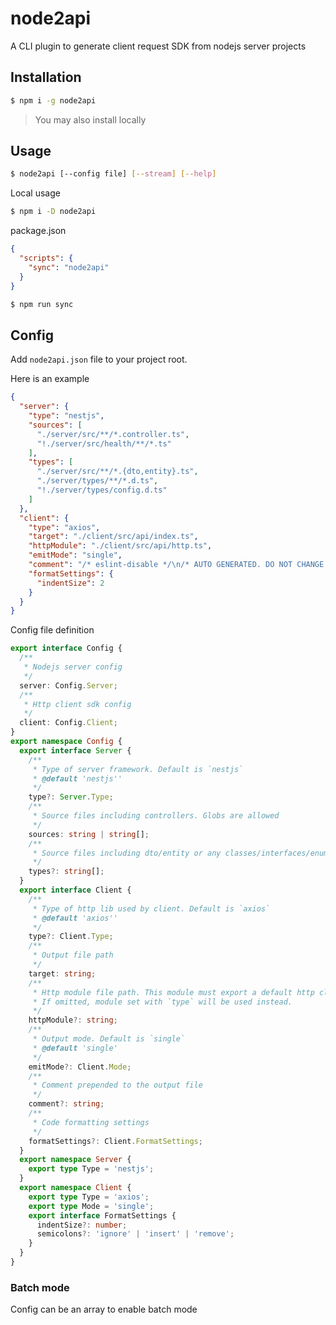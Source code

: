 # node2api

A CLI plugin to generate client request SDK from nodejs server projects

## Installation

```bash
$ npm i -g node2api
```

> You may also install locally

## Usage

```bash
$ node2api [--config file] [--stream] [--help]
```

Local usage

```bash
$ npm i -D node2api
```

package.json

```json
{
  "scripts": {
    "sync": "node2api"
  }
}
```

```bash
$ npm run sync
```

## Config

Add `node2api.json` file to your project root.

Here is an example

```json
{
  "server": {
    "type": "nestjs",
    "sources": [
      "./server/src/**/*.controller.ts",
      "!./server/src/health/**/*.ts"
    ],
    "types": [
      "./server/src/**/*.{dto,entity}.ts",
      "./server/types/**/*.d.ts",
      "!./server/types/config.d.ts"
    ]
  },
  "client": {
    "type": "axios",
    "target": "./client/src/api/index.ts",
    "httpModule": "./client/src/api/http.ts",
    "emitMode": "single",
    "comment": "/* eslint-disable */\n/* AUTO GENERATED. DO NOT CHANGE */",
    "formatSettings": {
      "indentSize": 2
    }
  }
}
```

Config file definition

```typescript
export interface Config {
  /**
   * Nodejs server config
   */
  server: Config.Server;
  /**
   * Http client sdk config
   */
  client: Config.Client;
}
export namespace Config {
  export interface Server {
    /**
     * Type of server framework. Default is `nestjs`
     * @default 'nestjs''
     */
    type?: Server.Type;
    /**
     * Source files including controllers. Globs are allowed
     */
    sources: string | string[];
    /**
     * Source files including dto/entity or any classes/interfaces/enums used by client
     */
    types?: string[];
  }
  export interface Client {
    /**
     * Type of http lib used by client. Default is `axios`
     * @default 'axios''
     */
    type?: Client.Type;
    /**
     * Output file path
     */
    target: string;
    /**
     * Http module file path. This module must export a default http client(e.g. `export default axios.create()`).
     * If omitted, module set with `type` will be used instead.
     */
    httpModule?: string;
    /**
     * Output mode. Default is `single`
     * @default 'single'
     */
    emitMode?: Client.Mode;
    /**
     * Comment prepended to the output file
     */
    comment?: string;
    /**
     * Code formatting settings
     */
    formatSettings?: Client.FormatSettings;
  }
  export namespace Server {
    export type Type = 'nestjs';
  }
  export namespace Client {
    export type Type = 'axios';
    export type Mode = 'single';
    export interface FormatSettings {
      indentSize?: number;
      semicolons?: 'ignore' | 'insert' | 'remove';
    }
  }
}
```

### Batch mode

Config can be an array to enable batch mode

